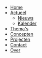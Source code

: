 <!-- _sidebar.md -->

* [Home](/)
* [Actueel]()
  * [Nieuws](/nieuws/README.md "Onze nieuws updates")
  * [Kalender](/kalender/README.md "Innovatieve activiteiten waar we aan deelnemen")
* [Thema's](/themas/README.md "Innovatie thema's")
* [Concepten](/concepten/README.md "Onze innovatieve concepten")
* [Projecten](/projecten/README.md "Onze innovatie projecten")
* [Contact](/contact/README.md "Hoe kun je ons bereiken?")
* [Over](/over/README.md "Over het SSC-ICT innovatie team")
